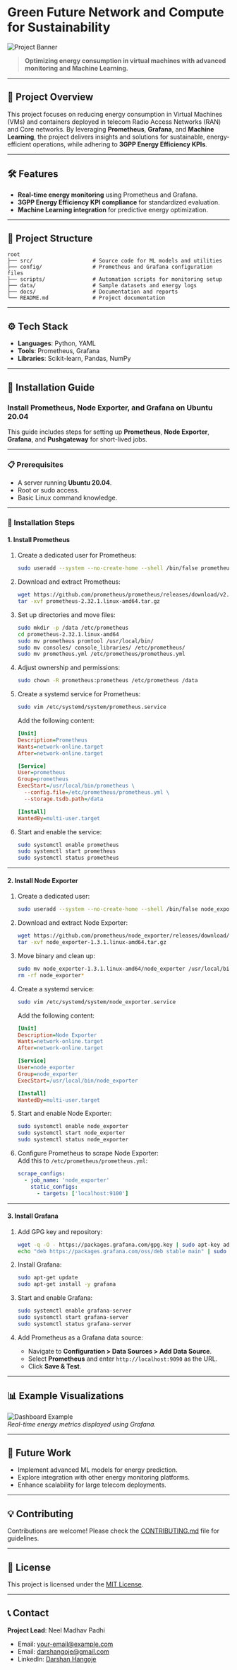 
# **Green Future Network and Compute for Sustainability**  
![Project Banner](https://via.placeholder.com/1000x300?text=Add+Your+Project+Banner+Here)   

> **Optimizing energy consumption in virtual machines with advanced monitoring and Machine Learning.**  

---

## **🚀 Project Overview**  
This project focuses on reducing energy consumption in Virtual Machines (VMs) and containers deployed in telecom Radio Access Networks (RAN) and Core networks. By leveraging **Prometheus**, **Grafana**, and **Machine Learning**, the project delivers insights and solutions for sustainable, energy-efficient operations, while adhering to **3GPP Energy Efficiency KPIs**.  

---

## **🛠️ Features**  
- **Real-time energy monitoring** using Prometheus and Grafana.  
- **3GPP Energy Efficiency KPI compliance** for standardized evaluation.  
- **Machine Learning integration** for predictive energy optimization.  

---

## **📂 Project Structure**  
```plaintext
root
├── src/                   # Source code for ML models and utilities
├── config/                # Prometheus and Grafana configuration files
├── scripts/               # Automation scripts for monitoring setup
├── data/                  # Sample datasets and energy logs
├── docs/                  # Documentation and reports
└── README.md              # Project documentation
```  

---

## **⚙️ Tech Stack**  
- **Languages**: Python, YAML  
- **Tools**: Prometheus, Grafana  
- **Libraries**: Scikit-learn, Pandas, NumPy  

---

## **🔧 Installation Guide**  

### **Install Prometheus, Node Exporter, and Grafana on Ubuntu 20.04**  

This guide includes steps for setting up **Prometheus**, **Node Exporter**, **Grafana**, and **Pushgateway** for short-lived jobs.  

---

### **📋 Prerequisites**  
- A server running **Ubuntu 20.04**.  
- Root or sudo access.  
- Basic Linux command knowledge.  

---

### **🚀 Installation Steps**  

#### **1. Install Prometheus**  
1. Create a dedicated user for Prometheus:  
   ```bash
   sudo useradd --system --no-create-home --shell /bin/false prometheus
   ```  

2. Download and extract Prometheus:  
   ```bash
   wget https://github.com/prometheus/prometheus/releases/download/v2.32.1/prometheus-2.32.1.linux-amd64.tar.gz
   tar -xvf prometheus-2.32.1.linux-amd64.tar.gz
   ```  

3. Set up directories and move files:  
   ```bash
   sudo mkdir -p /data /etc/prometheus
   cd prometheus-2.32.1.linux-amd64
   sudo mv prometheus promtool /usr/local/bin/
   sudo mv consoles/ console_libraries/ /etc/prometheus/
   sudo mv prometheus.yml /etc/prometheus/prometheus.yml
   ```  

4. Adjust ownership and permissions:  
   ```bash
   sudo chown -R prometheus:prometheus /etc/prometheus /data
   ```  

5. Create a systemd service for Prometheus:  
   ```bash
   sudo vim /etc/systemd/system/prometheus.service
   ```  
   Add the following content:  
   ```ini
   [Unit]
   Description=Prometheus
   Wants=network-online.target
   After=network-online.target

   [Service]
   User=prometheus
   Group=prometheus
   ExecStart=/usr/local/bin/prometheus \
     --config.file=/etc/prometheus/prometheus.yml \
     --storage.tsdb.path=/data

   [Install]
   WantedBy=multi-user.target
   ```  

6. Start and enable the service:  
   ```bash
   sudo systemctl enable prometheus
   sudo systemctl start prometheus
   sudo systemctl status prometheus
   ```  

---

#### **2. Install Node Exporter**  
1. Create a dedicated user:  
   ```bash
   sudo useradd --system --no-create-home --shell /bin/false node_exporter
   ```  

2. Download and extract Node Exporter:  
   ```bash
   wget https://github.com/prometheus/node_exporter/releases/download/v1.3.1/node_exporter-1.3.1.linux-amd64.tar.gz
   tar -xvf node_exporter-1.3.1.linux-amd64.tar.gz
   ```  

3. Move binary and clean up:  
   ```bash
   sudo mv node_exporter-1.3.1.linux-amd64/node_exporter /usr/local/bin/
   rm -rf node_exporter*
   ```  

4. Create a systemd service:  
   ```bash
   sudo vim /etc/systemd/system/node_exporter.service
   ```  
   Add the following content:  
   ```ini
   [Unit]
   Description=Node Exporter
   Wants=network-online.target
   After=network-online.target

   [Service]
   User=node_exporter
   Group=node_exporter
   ExecStart=/usr/local/bin/node_exporter

   [Install]
   WantedBy=multi-user.target
   ```  

5. Start and enable Node Exporter:  
   ```bash
   sudo systemctl enable node_exporter
   sudo systemctl start node_exporter
   sudo systemctl status node_exporter
   ```  

6. Configure Prometheus to scrape Node Exporter:  
   Add this to `/etc/prometheus/prometheus.yml`:  
   ```yaml
   scrape_configs:
     - job_name: 'node_exporter'
       static_configs:
         - targets: ['localhost:9100']
   ```  

---

#### **3. Install Grafana**  
1. Add GPG key and repository:  
   ```bash
   wget -q -O - https://packages.grafana.com/gpg.key | sudo apt-key add -
   echo "deb https://packages.grafana.com/oss/deb stable main" | sudo tee /etc/apt/sources.list.d/grafana.list
   ```  

2. Install Grafana:  
   ```bash
   sudo apt-get update
   sudo apt-get install -y grafana
   ```  

3. Start and enable Grafana:  
   ```bash
   sudo systemctl enable grafana-server
   sudo systemctl start grafana-server
   sudo systemctl status grafana-server
   ```  

4. Add Prometheus as a Grafana data source:  
   - Navigate to **Configuration > Data Sources > Add Data Source**.  
   - Select **Prometheus** and enter `http://localhost:9090` as the URL.  
   - Click **Save & Test**.  

---

## **📊 Example Visualizations**  
![Dashboard Example](https://via.placeholder.com/800x400?text=Add+Grafana+Dashboard+Image)  
*Real-time energy metrics displayed using Grafana.*  

---

## **🌱 Future Work**  
- Implement advanced ML models for energy prediction.  
- Explore integration with other energy monitoring platforms.  
- Enhance scalability for large telecom deployments.  

---

## **💡 Contributing**  
Contributions are welcome! Please check the [CONTRIBUTING.md](CONTRIBUTING.md) file for guidelines.  

---

## **📜 License**  
This project is licensed under the [MIT License](LICENSE).  

---

## **📞 Contact**  
**Project Lead**: Neel Madhav Padhi
- Email: [your-email@example.com](mailto:nmp1721@gmail.com)
- Email: [darshangoje@gmail.com](mailto:darshangoje@gmail.com) 
- LinkedIn: [Darshan Hangoje](https://www.linkedin.com/in/darshan-hangoje-0344b1258/)  
```


